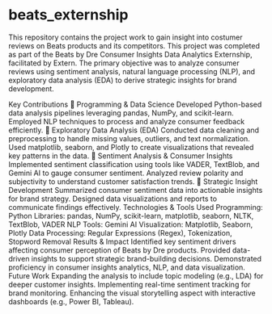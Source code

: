 # beats_externship
This repository contains the project work to gain insight into costumer reviews on Beats products and its competitors. This project was completed as part of the Beats by Dre Consumer Insights Data Analytics Externship, facilitated by Extern. The primary objective was to analyze consumer reviews using sentiment analysis, natural language processing (NLP), and exploratory data analysis (EDA) to derive strategic insights for brand development.

Key Contributions
🔹 Programming & Data Science
    	  Developed Python-based data analysis pipelines leveraging pandas, NumPy, and scikit-learn.
Employed NLP techniques to process and analyze consumer feedback efficiently.
🔹 Exploratory Data Analysis (EDA)
Conducted data cleaning and preprocessing to handle missing values, outliers, and text normalization.
Used matplotlib, seaborn, and Plotly to create visualizations that revealed key patterns in the data.
🔹 Sentiment Analysis & Consumer Insights
Implemented sentiment classification using tools like VADER, TextBlob, and Gemini AI to gauge consumer sentiment.
Analyzed review polarity and subjectivity to understand customer satisfaction trends.
🔹 Strategic Insight Development
Summarized consumer sentiment data into actionable insights for brand strategy.
Designed data visualizations and reports to communicate findings effectively.
Technologies & Tools Used
Programming: Python
Libraries: pandas, NumPy, scikit-learn, matplotlib, seaborn, NLTK, TextBlob, VADER
NLP Tools: Gemini AI
Visualization: Matplotlib, Seaborn, Plotly
Data Processing: Regular Expressions (Regex), Tokenization, Stopword Removal
Results & Impact
Identified key sentiment drivers affecting consumer perception of Beats by Dre products.
Provided data-driven insights to support strategic brand-building decisions.
Demonstrated proficiency in consumer insights analytics, NLP, and data visualization.
Future Work
Expanding the analysis to include topic modeling (e.g., LDA) for deeper customer insights.
Implementing real-time sentiment tracking for brand monitoring.
Enhancing the visual storytelling aspect with interactive dashboards (e.g., Power BI, Tableau).


